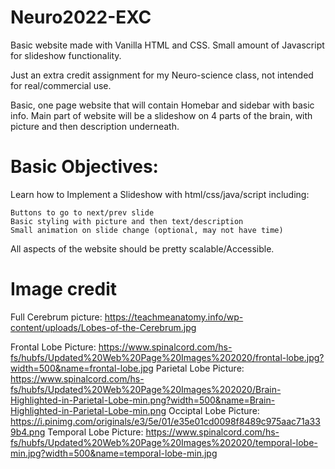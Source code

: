 # Neuro2022-EXC

Basic website made with Vanilla HTML and CSS. Small amount of Javascript for slideshow functionality.

Just an extra credit assignment for my Neuro-science class, not intended for real/commercial use.

Basic, one page website that will contain Homebar and sidebar with basic info. Main part of website will be a slideshow on 4 parts of the brain, with picture and then description underneath.

<h1>Basic Objectives:</h1>

Learn how to Implement a Slideshow with html/css/java/script including:

    Buttons to go to next/prev slide
    Basic styling with picture and then text/description
    Small animation on slide change (optional, may not have time)
    
All aspects of the website should be pretty scalable/Accessible.


<h1>Image credit</h1>

Full Cerebrum picture: https://teachmeanatomy.info/wp-content/uploads/Lobes-of-the-Cerebrum.jpg

Frontal Lobe Picture: https://www.spinalcord.com/hs-fs/hubfs/Updated%20Web%20Page%20Images%202020/frontal-lobe.jpg?width=500&name=frontal-lobe.jpg
Parietal Lobe Picture: https://www.spinalcord.com/hs-fs/hubfs/Updated%20Web%20Page%20Images%202020/Brain-Highlighted-in-Parietal-Lobe-min.png?width=500&name=Brain-Highlighted-in-Parietal-Lobe-min.png
Occiptal Lobe Picture: https://i.pinimg.com/originals/e3/5e/01/e35e01cd0098f8489c975aac71a339b4.png
Temporal Lobe Picture: https://www.spinalcord.com/hs-fs/hubfs/Updated%20Web%20Page%20Images%202020/temporal-lobe-min.jpg?width=500&name=temporal-lobe-min.jpg